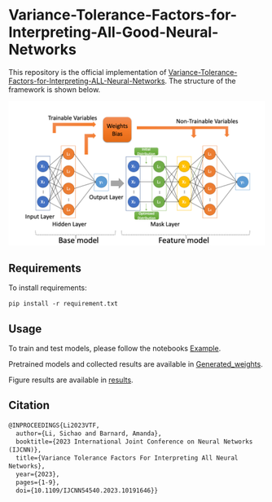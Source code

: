 # Variance-Tolerance-Factors-for-Interpreting-All-Good-Neural-Networks

This repository is the official implementation of [Variance-Tolerance-Factors-for-Interpreting-ALL-Neural-Networks](https://arxiv.org/abs/2209.13858).
The structure of the framework is shown below. 

![structure](./results/structure.png)

## Requirements

To install requirements:

```setup
pip install -r requirement.txt
```

## Usage

To train and test models, please follow the notebooks [Example](Example.ipynb).

Pretrained models and collected results are available in [Generated_weights](./Generated_weights).

Figure results are available in [results](./results).

## Citation

```
@INPROCEEDINGS{Li2023VTF,
  author={Li, Sichao and Barnard, Amanda},
  booktitle={2023 International Joint Conference on Neural Networks (IJCNN)}, 
  title={Variance Tolerance Factors For Interpreting All Neural Networks}, 
  year={2023},
  pages={1-9},
  doi={10.1109/IJCNN54540.2023.10191646}}
```



